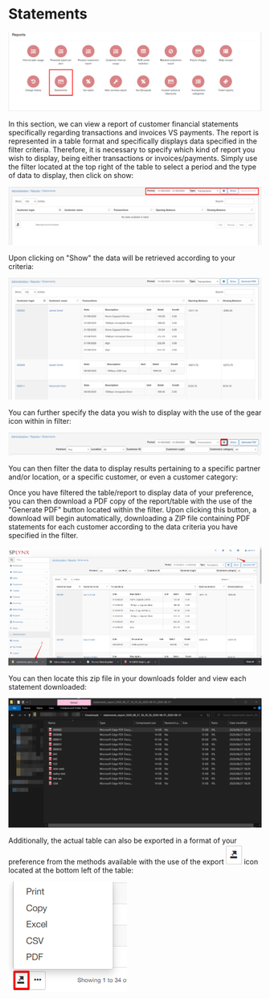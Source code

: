 Statements
===========

![Statements](1.png)

In this section, we can view a report of customer financial statements specifically regarding transactions and invoices VS payments. The report is represented in a table format and specifically displays data specified in the filter criteria. Therefore, it is necessary to specify which kind of report you wish to display, being either transactions or invoices/payments. Simply use the filter located at the top right of the table to select a period and the type of data to display, then click on show:

![filter](2.png)

Upon clicking on "Show" the data will be retrieved according to your criteria:

![filter](3.png)

You can further specify the data you wish to display with the use of the gear icon within in filter:

![filter](4.png)

You can then filter the data to display results pertaining to a specific partner and/or location, or a specific customer, or even a customer category:

Once you have filtered the table/report to display data of your preference, you can then download a PDF copy of the report/table with the use of the "Generate PDF" button located within the filter. Upon clicking this button, a download will begin automatically, downloading a ZIP file containing PDF statements for each customer according to the data criteria you have specified in the filter.

![PDF](gpdf.png)

You can then locate this zip file in your downloads folder and view each statement downloaded:

![PDF](gpdf2.png)

Additionally, the actual table can also be exported in a format of your preference from the methods available with the use of the export ![export](export.png) icon located at the bottom left of the table:

![export](export1.png)
